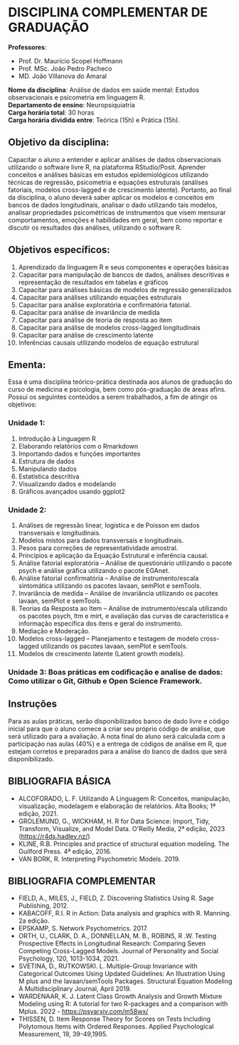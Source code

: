 # DISCIPLINA COMPLEMENTAR DE GRADUAÇÃO

**Professores**:
- Prof. Dr. Maurício Scopel Hoffmann
- Prof. MSc. João Pedro Pacheco
- MD. João Villanova do Amaral

**Nome da disciplina**: Análise de dados em saúde mental: Estudos observacionais e psicometria em linguagem R.  
**Departamento de ensino**: Neuropsiquiatria  
**Carga horária total**: 30 horas  
**Carga horária dividida entre**: Teórica (15h) e Prática (15h).  

## Objetivo da disciplina: 
Capacitar o aluno a entender e aplicar análises de dados observacionais utilizando o software livre R, na plataforma RStudio/Posit. Aprender conceitos e análises básicas em estudos epidemiológicos utilizando técnicas de regressão, psicometria e equações estruturais (análises fatoriais, modelos cross-lagged e de crescimento latente). Portanto, ao final da disciplina, o aluno deverá saber aplicar os modelos e conceitos em bancos de dados longitudinais, analisar o dado utilizando tais modelos, analisar propriedades psicométricas de instrumentos que visem mensurar comportamentos, emoções e habilidades em geral, bem como reportar e discutir os resultados das análises, utilizando o software R.

## Objetivos específicos: 
1. Aprendizado da linguagem R e seus componentes e operações básicas
2. Capacitar para manipulação de bancos de dados, análises descritivas e representação de resultados em tabelas e gráficos
3. Capacitar para análises básicas de modelos de regressão generalizados
4. Capacitar para análises utilizando equações estruturais
5. Capacitar para análise exploratória e confirmatória fatorial.
6. Capacitar para análise de invariância de medida
7. Capacitar para análise de teoria de resposta ao item
8. Capacitar para análise de modelos cross-lagged longitudinais
9. Capacitar para análise de crescimento latente
10. Inferências causais utilizando modelos de equação estrutural

## Ementa:  
Essa é uma disciplina teórico-prática destinada aos alunos de graduação do curso de medicina e psicologia, bem como pós-graduação de áreas afins. Possui os seguintes conteúdos a serem trabalhados, a fim de atingir os objetivos:

### Unidade 1:  
1. Introdução à Linguagem R  
2. Elaborando relatórios com o Rmarkdown  
3. Importando dados e funções importantes  
4. Estrutura de dados  
5. Manipulando dados  
6. Estatística descritiva  
7. Visualizando dados e modelando  
8. Gráficos avançados usando ggplot2  

### Unidade 2: 
1. Análises de regressão linear, logística e de Poisson em dados transversais e longitudinais.
2. Modelos mistos para dados transversais e longitudinais.
3. Pesos para correções de representatividade amostral.
4. Princípios e aplicação da Equação Estrutural e inferência causal.
5. Análise fatorial exploratória – Análise de questionário utilizando o pacote psych e análise gráfica utilizando o pacote EGAnet.
6. Análise fatorial confirmatória – Análise de instrumento/escala sintomática utilizando os pacotes lavaan, semPlot e semTools.
7. Invariância de medida – Análise de invariância utilizando os pacotes lavaan, semPlot e semTools.
8. Teorias da Resposta ao Item – Análise de instrumento/escala utilizando os pacotes psych, ltm e mirt, e avaliação das curvas de característica e informação específica dos itens e geral do instrumento.
9. Mediação e Moderação.
10. Modelos cross-lagged – Planejamento e testagem de modelo cross-lagged utilizando os pacotes lavaan, semPlot e semTools.
11. Modelos de crescimento latente (Latent growth models).

### Unidade 3: Boas práticas em codificação e analise de dados: Como utilizar o Git, Github e Open Science Framework.

## Instruções
Para as aulas práticas, serão disponibilizados banco de dado livre e código inicial para que o aluno comece a criar seu próprio código de análise, que será utilizado para a avaliação. A nota final do aluno será calculada com a participação nas aulas (40%) e a entrega de códigos de análise em R, que estejam corretos e preparados para a análise do banco de dados que será disponibilizado. 

## BIBLIOGRAFIA BÁSICA 

- ALCOFORADO, L. F. Utilizando A Linguagem R: Conceitos, manipulação, visualização, modelagem e elaboração de relatórios. Alta Books; 1ª edição, 2021.
- GROLEMUND, G., WICKHAM, H. R for Data Science: Import, Tidy, Transform, Visualize, and Model Data. O'Reilly Media, 2ª edição, 2023 (https://r4ds.hadley.nz/)
- KLINE, R.B. Principles and practice of structural equation modeling. The Guilford Press. 4ª edição, 2016.
- VAN BORK, R. Interpreting Psychometric Models. 2019.

## BIBLIOGRAFIA COMPLEMENTAR

- FIELD, A., MILES, J., FIELD, Z. Discovering Statistics Using R. Sage Publishing, 2012.
- KABACOFF, R.I. R in Action: Data analysis and graphics with R. Manning. 2a edição.
- EPSKAMP, S. Network Psychometrics. 2017.
- ORTH, U., CLARK, D. A., DONNELLAN, M. B., ROBINS, R .W. Testing Prospective Effects in Longitudinal Research: Comparing Seven Competing Cross-Lagged Models. Journal of Personality and Social Psychology, 120, 1013-1034, 2021.
- SVETINA, D., RUTKOWSKI. L. Multiple-Group Invariance with Categorical Outcomes Using Updated Guidelines: An Illustration Using M plus and the lavaan/semTools Packages. Structural Equation Modeling A Multidisciplinary Journal, April 2019.
- WARDENAAR, K. J. Latent Class Growth Analysis and Growth Mixture Modeling using R: A tutorial for two R-packages and a comparison with Mplus. 2022 - https://psyarxiv.com/m58wx/
- THISSEN, D. Item Response Theory for Scores on Tests Including Polytomous Items with Ordered Responses. Applied Psychological Measurement, 19, 39-49,1995.

